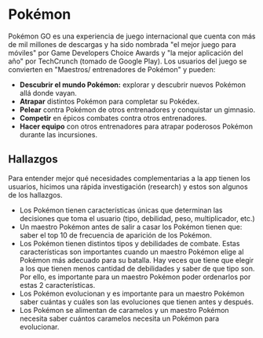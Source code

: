# Pokémon

Pokémon GO es una experiencia de juego internacional que cuenta con más de mil
millones de descargas y ha sido nombrada "el mejor juego para móviles" por
Game Developers Choice Awards y "la mejor aplicación del año" por TechCrunch
(tomado de Google Play). Los usuarios del juego se convierten en "Maestros/
entrenadores de Pokémon" y pueden:

- **Descubrir el mundo Pokémon:** explorar y descubrir nuevos Pokémon allá
  donde vayan.
- **Atrapar** distintos Pokémon para completar su Pokédex.
- **Pelear** contra Pokémon de otros entrenadores y conquistar un gimnasio.
- **Competir** en épicos combates contra otros entrenadores.
- **Hacer equipo** con otros entrenadores para atrapar poderosos Pokémon
  durante las incursiones.

## Hallazgos

Para entender mejor qué necesidades complementarias a la app tienen los
usuarios, hicimos una rápida investigación (research) y estos son algunos
de los hallazgos.

- Los Pokémon tienen características únicas que determinan las decisiones que
  toma el usuario (tipo, debilidad, peso, multiplicador, etc.)
- Un maestro Pokémon antes de salir a casar los Pokémon tienen que:
  saber el top 10 de frecuencia de aparición de los Pokémon.
- Los Pokémon tienen distintos tipos y debilidades de combate. Estas
  características son importantes cuando un maestro Pokémon elige al Pokémon
  más adecuado para su batalla. Hay veces que tiene que elegir a los que
  tienen menos cantidad de debilidades y saber de que tipo son. Por ello, es
  importante para un maestro Pokémon poder ordenarlos por estas 2
  características.
- Los Pokémon evolucionan y es importante para un
  maestro Pokémon saber cuántas y cuáles son las evoluciones que tienen antes y
  después.
- Los Pokémon se alimentan de caramelos y un maestro Pokémon necesita saber
  cuántos caramelos necesita un Pokémon para evolucionar.
